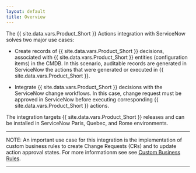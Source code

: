 ```yaml
---
layout: default
title: Overview
---
```


The {{ site.data.vars.Product_Short }} Actions integration with 
ServiceNow solves two major use cases:

* Create records of {{ site.data.vars.Product_Short }} decisions, associated with {{ site.data.vars.Product_Short }} 
  entities (configuration items) in the CMDB. In this scenario, auditable records are generated in 
  ServiceNow the actions that were generated or executed in {{ site.data.vars.Product_Short }}.
  
* Integrate {{ site.data.vars.Product_Short }} decisions with the ServiceNow change workflows. 
  In this case, change request must be approved in ServiceNow before executing corresponding 
  {{ site.data.vars.Product_Short }} actions. 

The integration targets {{ site.data.vars.Product_Short }} releases and can be installed in 
ServiceNow Paris, Quebec, and Rome environments.

---
NOTE:  An important use case for this integration is the implementation of 
custom business rules to create Change Requests (CRs) and to update action approval 
states. For more informationm see see 
[Custom Business Rules](/page/TechDetails/Custom_Business_Rules.html).



---